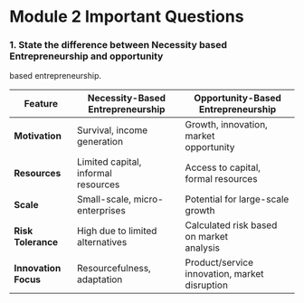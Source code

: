 # Module 2 Important Questions

### 1. State the difference between Necessity based Entrepreneurship and opportunity
based entrepreneurship.

| Feature | Necessity-Based<br>Entrepreneurship | Opportunity-Based<br>Entrepreneurship |
|---|---|---|
| **Motivation** | Survival, income generation | Growth, innovation, market<br>opportunity |
| **Resources** | Limited capital, informal<br>resources | Access to capital, formal resources |
| **Scale** | Small-scale, micro-enterprises | Potential for large-scale growth |
| **Risk Tolerance** | High due to limited<br>alternatives | Calculated risk based on market<br>analysis |
| **Innovation<br>Focus** | Resourcefulness, adaptation | Product/service innovation, market<br>disruption |
